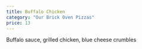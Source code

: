 ```yaml
---
title: Buffalo Chicken
category: "Our Brick Oven Pizzas"
price: 13
---
```


Buffalo sauce, grilled chicken, blue cheese crumbles